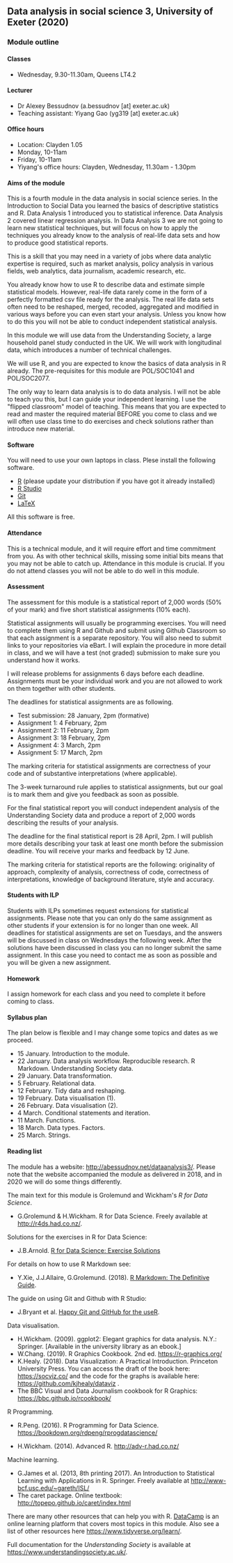 ## Data analysis in social science 3, University of Exeter (2020)

### Module outline

#### Classes

- Wednesday, 9.30-11.30am, Queens LT4.2

#### Lecturer

- Dr Alexey Bessudnov (a.bessudnov [at] exeter.ac.uk)
- Teaching assistant: Yiyang Gao (yg319 [at] exeter.ac.uk)

#### Office hours

- Location: Clayden 1.05
- Monday, 10-11am
- Friday, 10-11am
- Yiyang's office hours: Clayden, Wednesday, 11.30am - 1.30pm

#### Aims of the module

This is a fourth module in the data analysis in social science series. In the Introduction to Social Data you learned the basics of descriptive statistics and R. Data Analysis 1 introduced you to statistical inference. Data Analysis 2 covered linear regression analysis. In Data Analysis 3 we are not going to learn new statistical techniques, but will focus on how to apply the techniques you already know to the analysis of real-life data sets and how to produce good statistical reports.

This is a skill that you may need in a variety of jobs where data analytic expertise is required, such as market analysis, policy analysis in various fields, web analytics, data journalism, academic research, etc.

You already know how to use R to describe data and estimate simple statistical models. However, real-life data rarely come in the form of a perfectly formatted csv file ready for the analysis. The real life data sets often need to be reshaped, merged, recoded, aggregated and modified in various ways before you can even start your analysis. Unless you know how to do this you will not be able to conduct independent statistical analysis.

In this module we will use data from the Understanding Society, a large household panel study conducted in the UK. We will work with longitudinal data, which introduces a number of technical challenges.

We will use R, and you are expected to know the basics of data analysis in R already. The pre-requisites for this module are POL/SOC1041 and POL/SOC2077.

The only way to learn data analysis is to do data analysis. I will not be able to teach you this, but I can guide your independent learning. I use the "flipped classroom" model of teaching. This means that you are expected to read and master the required material BEFORE you come to class and we will often use class time to do exercises and check solutions rather than introduce new material.

#### Software

You will need to use your own laptops in class. Plese install the following software.

- [R](https://www.r-project.org/) (please update your distribution if you have got it already installed)
- [R Studio](https://www.rstudio.com/)
- [Git](https://git-scm.com/)
- [LaTeX](https://www.latex-project.org/)

All this software is free. 

#### Attendance

This is a technical module, and it will require effort and time commitment from you. As with other technical skills, missing some initial bits means that you may not be able to catch up. Attendance in this module is crucial. If you do not attend classes you will not be able to do well in this module.

#### Assessment

The assessment for this module is a statistical report of 2,000 words (50% of your mark) and five short statistical assignments (10% each).

Statistical assignments will usually be programming exercises. You will need to complete them using R and Github and submit using Github Classroom so that each assignment is a separate repository. You will also need to submit links to your repositories via eBart. I will explain the procedure in more detail in class, and we will have a test (not graded) submission to make sure you understand how it works.

I will release problems for assignments 6 days before each deadline. Assignments must be your individual work and you are not allowed to work on them together with other students.

The deadlines for statistical assignments are as following.

- Test submission: 28 January, 2pm (formative)
- Assignment 1: 4 February, 2pm
- Assignment 2: 11 February, 2pm
- Assignment 3: 18 February, 2pm
- Assignment 4: 3 March, 2pm
- Assignment 5: 17 March, 2pm


The marking criteria for statistical assignments are correctness of your code and of substantive interpretations (where applicable).

The 3-week turnaround rule applies to statistical assignments, but our goal is to mark them and give you feedback as soon as possible.

For the final statistical report you will conduct independent analysis of the Understanding Society data and produce a report of 2,000 words describing the results of your analysis.

The deadline for the final statistical report is 28 April, 2pm. I will publish more details describing your task at least one month before the submission deadline. You will receive your marks and feedback by 12 June.

The marking criteria for statistical reports are the following: originality of approach, complexity of analysis, correctness of code, correctness of interpretations, knowledge of background literature, style and accuracy.

#### Students with ILP

Students with ILPs sometimes request extensions for statistical assignments. Please note that you can only do the same assignment as other students if your extension is for no longer than one week. All deadlines for statistical assignments are set on Tuesdays, and the answers will be discussed in class on Wednesdays the following week. After the solutions have been discussed in class you can no longer submit the same assignment. In this case you need to contact me as soon as possible and you will be given a new assignment.

#### Homework

I assign homework for each class and you need to complete it before coming to class.

#### Syllabus plan 

The plan below is flexible and I may change some topics and dates as we proceed.

- 15 January. Introduction to the module.
- 22 January. Data analysis workflow. Reproducible research. R Markdown. Understanding Society data.
- 29 January. Data transformation.
- 5 February. Relational data.
- 12 February. Tidy data and reshaping.
- 19 February. Data visualisation (1).
- 26 February. Data visualisation (2).
- 4 March. Conditional statements and iteration.
- 11 March. Functions.
- 18 March. Data types. Factors.
- 25 March. Strings.

#### Reading list

The module has a website: <http://abessudnov.net/dataanalysis3/>. Please note that the website accompanied the module as delivered in 2018, and in 2020 we will do some things differently.

The main text for this module is Grolemund and Wickham's *R for Data Science*.

- G.Grolemund & H.Wickham. R for Data Science. Freely available at <http://r4ds.had.co.nz/>.

Solutions for the exercises in R for Data Science:

- J.B.Arnold. [R for Data Science: Exercise Solutions](https://jrnold.github.io/r4ds-exercise-solutions/)

For details on how to use R Markdown see:

- Y.Xie, J.J.Allaire, G.Grolemund. (2018). [R Markdown: The Definitive Guide](https://bookdown.org/yihui/rmarkdown/).

The guide on using Git and Github with R Studio:

- J.Bryant et al. [Happy Git and GitHub for the useR](https://happygitwithr.com/).

Data visualisation.

- H.Wickham. (2009). ggplot2: Elegant graphics for data analysis. N.Y.: Springer. [Available in the university library as an ebook.]
- W.Chang. (2019). R Graphics Cookbook. 2nd ed. https://r-graphics.org/
- K.Healy. (2018). Data Visualization: A Practical Introduction. Princeton University Press. You can access the draft of the book here: https://socviz.co/  and the code for the graphs is available here: https://github.com/kjhealy/dataviz .
- The BBC Visual and Data Journalism cookbook for R Graphics: https://bbc.github.io/rcookbook/

R Programming.

- R.Peng. (2016). R Programming for Data Science. https://bookdown.org/rdpeng/rprogdatascience/

- H.Wickham. (2014). Advanced R. http://adv-r.had.co.nz/

Machine learning.

- G.James et al. (2013, 8th printing 2017). An Introduction to Statistical Learning with Applications in R. Springer. Freely available at http://www-bcf.usc.edu/~gareth/ISL/
- The caret package. Online textbook: http://topepo.github.io/caret/index.html

There are many other resources that can help you with R. [DataCamp](https://www.datacamp.com/) is an online learning platform that covers most topics in this module. Also see a list of other resources here <https://www.tidyverse.org/learn/>.

Full documentation for the *Understanding Society* is available at <https://www.understandingsociety.ac.uk/>.

